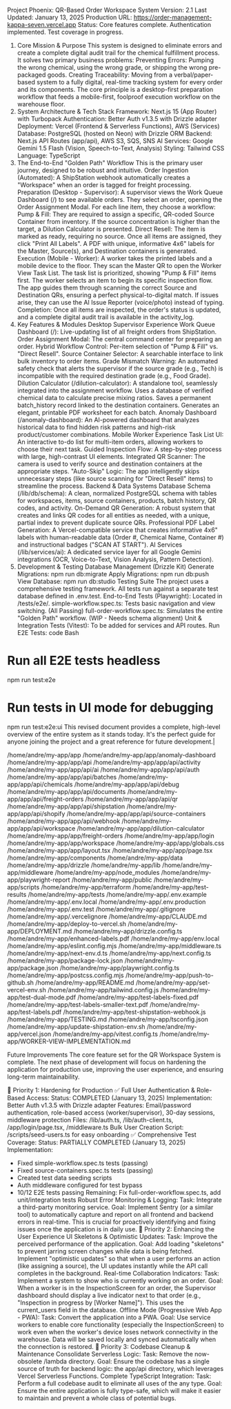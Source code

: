 Project Phoenix: QR-Based Order Workspace System
Version: 2.1
Last Updated: January 13, 2025
Production URL: https://order-management-kappa-seven.vercel.app
Status: Core features complete. Authentication implemented. Test coverage in progress.
1. Core Mission & Purpose
This system is designed to eliminate errors and create a complete digital audit trail for the chemical fulfillment process. It solves two primary business problems:
Preventing Errors: Pumping the wrong chemical, using the wrong grade, or shipping the wrong pre-packaged goods.
Creating Traceability: Moving from a verbal/paper-based system to a fully digital, real-time tracking system for every order and its components.
The core principle is a desktop-first preparation workflow that feeds a mobile-first, foolproof execution workflow on the warehouse floor.
2. System Architecture & Tech Stack
Framework: Next.js 15 (App Router) with Turbopack
Authentication: Better Auth v1.3.5 with Drizzle adapter
Deployment: Vercel (Frontend & Serverless Functions), AWS (Services)
Database: PostgreSQL (hosted on Neon) with Drizzle ORM
Backend: Next.js API Routes (app/api), AWS S3, SQS, SNS
AI Services: Google Gemini 1.5 Flash (Vision, Speech-to-Text, Analysis)
Styling: Tailwind CSS
Language: TypeScript
3. The End-to-End "Golden Path" Workflow
This is the primary user journey, designed to be robust and intuitive.
Order Ingestion (Automated): A ShipStation webhook automatically creates a "Workspace" when an order is tagged for freight processing.
Preparation (Desktop - Supervisor):
A supervisor views the Work Queue Dashboard (/) to see available orders.
They select an order, opening the Order Assignment Modal.
For each line item, they choose a workflow:
Pump & Fill: They are required to assign a specific, QR-coded Source Container from inventory. If the source concentration is higher than the target, a Dilution Calculator is presented.
Direct Resell: The item is marked as ready, requiring no source.
Once all items are assigned, they click "Print All Labels". A PDF with unique, informative 4x6" labels for the Master, Source(s), and Destination containers is generated.
Execution (Mobile - Worker):
A worker takes the printed labels and a mobile device to the floor.
They scan the Master QR to open the Worker View Task List.
The task list is prioritized, showing "Pump & Fill" items first.
The worker selects an item to begin its specific inspection flow.
The app guides them through scanning the correct Source and Destination QRs, ensuring a perfect physical-to-digital match.
If issues arise, they can use the AI Issue Reporter (voice/photo) instead of typing.
Completion: Once all items are inspected, the order's status is updated, and a complete digital audit trail is available in the activity_log.
4. Key Features & Modules
Desktop Supervisor Experience
Work Queue Dashboard (/): Live-updating list of all freight orders from ShipStation.
Order Assignment Modal: The central command center for preparing an order.
Hybrid Workflow Control: Per-item selection of "Pump & Fill" vs. "Direct Resell".
Source Container Selector: A searchable interface to link bulk inventory to order items.
Grade Mismatch Warning: An automated safety check that alerts the supervisor if the source grade (e.g., Tech) is incompatible with the required destination grade (e.g., Food Grade).
Dilution Calculator (/dilution-calculator):
A standalone tool, seamlessly integrated into the assignment workflow.
Uses a database of verified chemical data to calculate precise mixing ratios.
Saves a permanent batch_history record linked to the destination containers.
Generates an elegant, printable PDF worksheet for each batch.
Anomaly Dashboard (/anomaly-dashboard): An AI-powered dashboard that analyzes historical data to find hidden risk patterns and high-risk product/customer combinations.
Mobile Worker Experience
Task List UI: An interactive to-do list for multi-item orders, allowing workers to choose their next task.
Guided Inspection Flow: A step-by-step process with large, high-contrast UI elements.
Integrated QR Scanner: The camera is used to verify source and destination containers at the appropriate steps.
"Auto-Skip" Logic: The app intelligently skips unnecessary steps (like source scanning for "Direct Resell" items) to streamline the process.
Backend & Data Systems
Database Schema (/lib/db/schema): A clean, normalized PostgreSQL schema with tables for workspaces, items, source containers, products, batch history, QR codes, and activity.
On-Demand QR Generation: A robust system that creates and links QR codes for all entities as needed, with a unique, partial index to prevent duplicate source QRs.
Professional PDF Label Generation: A Vercel-compatible service that creates informative 4x6" labels with human-readable data (Order #, Chemical Name, Container #) and instructional badges ("SCAN AT START").
AI Services (/lib/services/ai): A dedicated service layer for all Google Gemini integrations (OCR, Voice-to-Text, Vision Analysis, Pattern Detection).
5. Development & Testing
Database Management (Drizzle Kit)
Generate Migrations: npm run db:migrate
Apply Migrations: npm run db:push
View Database: npm run db:studio
Testing Suite
The project uses a comprehensive testing framework. All tests run against a separate test database defined in .env.test.
End-to-End Tests (Playwright): Located in /tests/e2e/.
simple-workflow.spec.ts: Tests basic navigation and view switching. (All Passing)
full-order-workflow.spec.ts: Simulates the entire "Golden Path" workflow. (WIP - Needs schema alignment)
Unit & Integration Tests (Vitest): To be added for services and API routes.
Run E2E Tests:
code
Bash
# Run all E2E tests headless
npm run test:e2e

# Run tests in UI mode for debugging
npm run test:e2e:ui
This revised document provides a complete, high-level overview of the entire system as it stands today. It's the perfect guide for anyone joining the project and a great reference for future development.|

/home/andre/my-app/app
/home/andre/my-app/app/anomaly-dashboard
/home/andre/my-app/app/api
/home/andre/my-app/app/api/activity
/home/andre/my-app/app/api/ai
/home/andre/my-app/app/api/auth
/home/andre/my-app/app/api/batches
/home/andre/my-app/app/api/chemicals
/home/andre/my-app/app/api/debug
/home/andre/my-app/app/api/documents
/home/andre/my-app/app/api/freight-orders
/home/andre/my-app/app/api/qr
/home/andre/my-app/app/api/shipstation
/home/andre/my-app/app/api/shopify
/home/andre/my-app/app/api/source-containers
/home/andre/my-app/app/api/webhook
/home/andre/my-app/app/api/workspace
/home/andre/my-app/app/dilution-calculator
/home/andre/my-app/app/freight-orders
/home/andre/my-app/app/login
/home/andre/my-app/app/workspace
/home/andre/my-app/app/globals.css
/home/andre/my-app/app/layout.tsx
/home/andre/my-app/app/page.tsx
/home/andre/my-app/components
/home/andre/my-app/data
/home/andre/my-app/drizzle
/home/andre/my-app/lib
/home/andre/my-app/middleware
/home/andre/my-app/node_modules
/home/andre/my-app/playwright-report
/home/andre/my-app/public
/home/andre/my-app/scripts
/home/andre/my-app/terraform
/home/andre/my-app/test-results
/home/andre/my-app/tests
/home/andre/my-app/.env.example
/home/andre/my-app/.env.local
/home/andre/my-app/.env.production
/home/andre/my-app/.env.test
/home/andre/my-app/.gitignore
/home/andre/my-app/.vercelignore
/home/andre/my-app/CLAUDE.md
/home/andre/my-app/deploy-to-vercel.sh
/home/andre/my-app/DEPLOYMENT.md
/home/andre/my-app/drizzle.config.ts
/home/andre/my-app/enhanced-labels.pdf
/home/andre/my-app/env.local
/home/andre/my-app/eslint.config.mjs
/home/andre/my-app/middleware.ts
/home/andre/my-app/next-env.d.ts
/home/andre/my-app/next.config.ts
/home/andre/my-app/package-lock.json
/home/andre/my-app/package.json
/home/andre/my-app/playwright.config.ts
/home/andre/my-app/postcss.config.mjs
/home/andre/my-app/push-to-github.sh
/home/andre/my-app/README.md
/home/andre/my-app/set-vercel-env.sh
/home/andre/my-app/tailwind.config.js
/home/andre/my-app/test-dual-mode.pdf
/home/andre/my-app/test-labels-fixed.pdf
/home/andre/my-app/test-labels-smaller-text.pdf
/home/andre/my-app/test-labels.pdf
/home/andre/my-app/test-shipstation-webhook.js
/home/andre/my-app/TESTING.md
/home/andre/my-app/tsconfig.json
/home/andre/my-app/update-shipstation-env.sh
/home/andre/my-app/vercel.json
/home/andre/my-app/vitest.config.ts
/home/andre/my-app/WORKER-VIEW-IMPLEMENTATION.md


Future Improvements
The core feature set for the QR Workspace System is complete. The next phase of development will focus on hardening the application for production use, improving the user experience, and ensuring long-term maintainability.

🚀 Priority 1: Hardening for Production
✅ Full User Authentication & Role-Based Access:
Status: COMPLETED (January 13, 2025)
Implementation: Better Auth v1.3.5 with Drizzle adapter
Features: Email/password authentication, role-based access (worker/supervisor), 30-day sessions, middleware protection
Files: /lib/auth.ts, /lib/auth-client.ts, /app/login/page.tsx, /middleware.ts
Bulk User Creation Script: /scripts/seed-users.ts for easy onboarding
✅ Comprehensive Test Coverage:
Status: PARTIALLY COMPLETED (January 13, 2025)
Implementation: 
- Fixed simple-workflow.spec.ts tests (passing)
- Fixed source-containers.spec.ts tests (passing)
- Created test data seeding scripts
- Auth middleware configured for test bypass
- 10/12 E2E tests passing
Remaining: Fix full-order-workflow.spec.ts, add unit/integration tests
Robust Error Monitoring & Logging:
Task: Integrate a third-party monitoring service.
Goal: Implement Sentry (or a similar tool) to automatically capture and report on all frontend and backend errors in real-time. This is crucial for proactively identifying and fixing issues once the application is in daily use.
🌟 Priority 2: Enhancing the User Experience
UI Skeletons & Optimistic Updates:
Task: Improve the perceived performance of the application.
Goal: Add loading "skeletons" to prevent jarring screen changes while data is being fetched. Implement "optimistic updates" so that when a user performs an action (like assigning a source), the UI updates instantly while the API call completes in the background.
Real-time Collaboration Indicators:
Task: Implement a system to show who is currently working on an order.
Goal: When a worker is in the InspectionScreen for an order, the Supervisor dashboard should display a live indicator next to that order (e.g., "Inspection in progress by [Worker Name]"). This uses the current_users field in the database.
Offline Mode (Progressive Web App - PWA):
Task: Convert the application into a PWA.
Goal: Use service workers to enable core functionality (especially the InspectionScreen) to work even when the worker's device loses network connectivity in the warehouse. Data will be saved locally and synced automatically when the connection is restored.
🧹 Priority 3: Codebase Cleanup & Maintenance
Consolidate Serverless Logic:
Task: Remove the now-obsolete /lambda directory.
Goal: Ensure the codebase has a single source of truth for backend logic: the app/api directory, which leverages Vercel Serverless Functions.
Complete TypeScript Integration:
Task: Perform a full codebase audit to eliminate all uses of the any type.
Goal: Ensure the entire application is fully type-safe, which will make it easier to maintain and prevent a whole class of potential bugs.